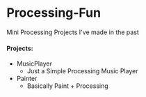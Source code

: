# Processing-Fun
Mini Processing Projects I've made in the past

#### Projects:
- MusicPlayer
  - Just a Simple Processing Music Player
- Painter
  - Basically Paint + Processing
